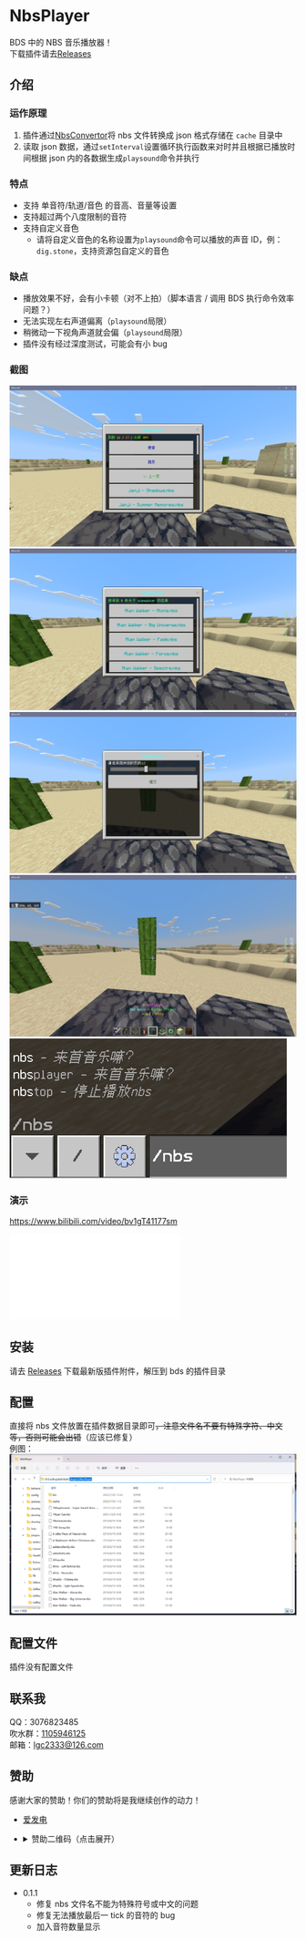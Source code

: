 <!-- markdownlint-disable MD033 -->

# NbsPlayer

BDS 中的 NBS 音乐播放器！  
下载插件请去[Releases](https://github.com/lgc2333/LLSEPlugins/releases)

## 介绍

### 运作原理

1. 插件通过[NbsConvertor](NbsConvertor)将 nbs 文件转换成 json 格式存储在 `cache` 目录中
2. 读取 json 数据，通过`setInterval`设置循环执行函数来对时并且根据已播放时间根据 json 内的各数据生成`playsound`命令并执行

### 特点

- 支持 单音符/轨道/音色 的音高、音量等设置
- 支持超过两个八度限制的音符
- 支持自定义音色
  - 请将自定义音色的名称设置为`playsound`命令可以播放的声音 ID，例：`dig.stone`，支持资源包自定义的音色

### 缺点

- 播放效果不好，会有小卡顿（对不上拍）（脚本语言 / 调用 BDS 执行命令效率问题？）
- 无法实现左右声道偏离（`playsound`局限）
- 稍微动一下视角声道就会偏（`playsound`局限）
- 插件没有经过深度测试，可能会有小 bug

### 截图

![1](readme/1.png)  
![2](readme/2.png)  
![3](readme/3.png)  
![4](readme/4.png)  
![5](readme/5.png)

### 演示

<https://www.bilibili.com/video/bv1gT41177sm>

<iframe src="//player.bilibili.com/player.html?aid=471512773&bvid=BV1gT41177sm&cid=789620051&page=1" scrolling="no" border="0" frameborder="no" framespacing="0" allowfullscreen="true"> </iframe>

## 安装

请去 [Releases](https://github.com/lgc2333/LLSEPlugins/releases) 下载最新版插件附件，解压到 bds 的插件目录

## 配置

直接将 nbs 文件放置在插件数据目录即可~~，注意文件名不要有特殊字符、中文等，否则可能会出错~~（应该已修复）  
例图：  
![6](readme/6.png)

## 配置文件

插件没有配置文件

## 联系我

QQ：3076823485  
吹水群：[1105946125](https://jq.qq.com/?_wv=1027&k=Z3n1MpEp)  
邮箱：<lgc2333@126.com>

## 赞助

感谢大家的赞助！你们的赞助将是我继续创作的动力！

- [爱发电](https://afdian.net/@lgc2333)
- <details>
    <summary>赞助二维码（点击展开）</summary>

  ![讨饭](https://raw.githubusercontents.com/lgc2333/ShigureBotMenu/master/src/imgs/sponsor.png)

  </details>

## 更新日志

- 0.1.1
  - 修复 nbs 文件名不能为特殊符号或中文的问题
  - 修复无法播放最后一 tick 的音符的 bug
  - 加入音符数量显示
